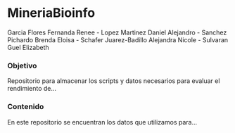 # MineriaBioinfo

Garcia Flores Fernanda Renee - 
Lopez Martinez Daniel Alejandro - 
Sanchez Pichardo Brenda Eloisa - 
Schafer Juarez-Badillo Alejandra Nicole - 
Sulvaran Guel Elizabeth


### Objetivo
Repositorio para almacenar los scripts y datos necesarios para evaluar el rendimiento de...


### Contenido
En este repositorio se encuentran los datos que utilizamos para...




